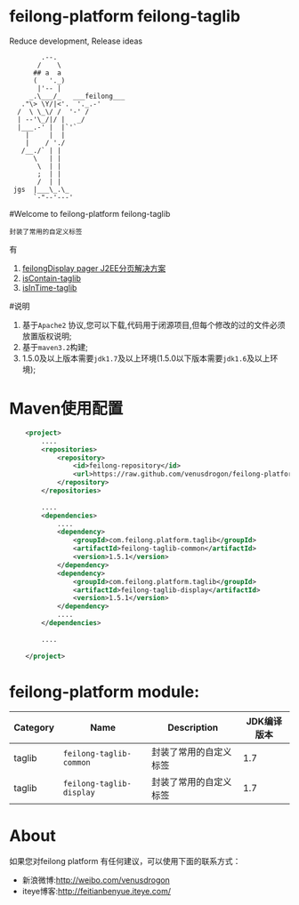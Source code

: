 feilong-platform feilong-taglib
================

Reduce development, Release ideas

            .--.
           /    \
          ## a  a
          (   '._)
           |'-- |
         _.\___/_   ___feilong___
       ."\> \Y/|<'.  '._.-'
      /  \ \_\/ /  '-' /
      | --'\_/|/ |   _/
      |___.-' |  |`'`
        |     |  |
        |    / './
       /__./` | |
          \   | |
           \  | |
           ;  | |
           /  | |
     jgs  |___\_.\_
          `-"--'---'


#Welcome to feilong-platform feilong-taglib

`封装了常用的自定义标签`

有 

1.  [feilongDisplay pager J2EE分页解决方案](https://github.com/venusdrogon/feilong-taglib/wiki/feilongDisplay-pager-J2EE%E5%88%86%E9%A1%B5%E8%A7%A3%E5%86%B3%E6%96%B9%E6%A1%88 "feilongDisplay pager J2EE分页解决方案") 
2.  [isContain-taglib](https://github.com/venusdrogon/feilong-taglib/wiki/isContain-taglib "isContain-taglib") 
3.  [isInTime-taglib](https://github.com/venusdrogon/feilong-taglib/wiki/isInTime-taglib "isInTime-taglib") 


#说明

1. 基于`Apache2` 协议,您可以下载,代码用于闭源项目,但每个修改的过的文件必须放置版权说明;
1. 基于`maven3.2`构建;
1. 1.5.0及以上版本需要`jdk1.7`及以上环境(1.5.0以下版本需要`jdk1.6`及以上环境);


# Maven使用配置

```XML
	<project>
		....
		<repositories>
			<repository>
				<id>feilong-repository</id>
				<url>https://raw.github.com/venusdrogon/feilong-platform/repository</url>
			</repository>
		</repositories>
		
		....
		<dependencies>
			....
			<dependency>
				<groupId>com.feilong.platform.taglib</groupId>
				<artifactId>feilong-taglib-common</artifactId>
				<version>1.5.1</version>
			</dependency>
			<dependency>
				<groupId>com.feilong.platform.taglib</groupId>
				<artifactId>feilong-taglib-display</artifactId>
				<version>1.5.1</version>
			</dependency>
			....
		</dependencies>
		
		....
		
	</project>
```

# feilong-platform module:

Category |Name | Description | JDK编译版本
----|------------ | ---------|------------
taglib |`feilong-taglib-common` | 封装了常用的自定义标签 | 1.7
taglib |`feilong-taglib-display` | 封装了常用的自定义标签 | 1.7


# About

如果您对feilong platform 有任何建议，可以使用下面的联系方式：

* 新浪微博:http://weibo.com/venusdrogon
* iteye博客:http://feitianbenyue.iteye.com/